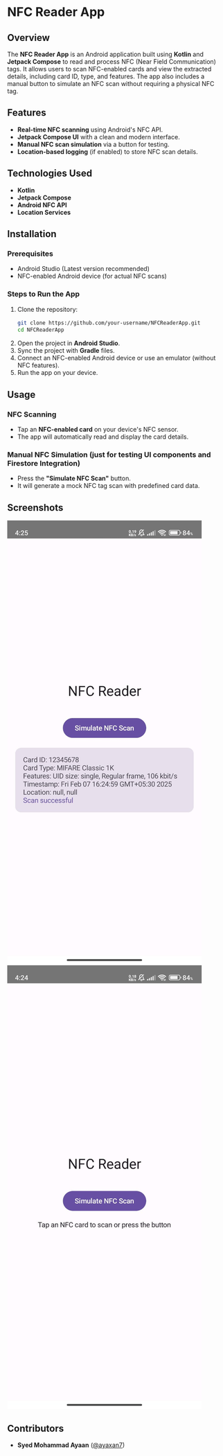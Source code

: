 # NFC Reader App

## Overview
The **NFC Reader App** is an Android application built using **Kotlin** and **Jetpack Compose** to read and process NFC (Near Field Communication) tags. It allows users to scan NFC-enabled cards and view the extracted details, including card ID, type, and features. The app also includes a manual button to simulate an NFC scan without requiring a physical NFC tag.

## Features
- **Real-time NFC scanning** using Android's NFC API.
- **Jetpack Compose UI** with a clean and modern interface.
- **Manual NFC scan simulation** via a button for testing.
- **Location-based logging** (if enabled) to store NFC scan details.

## Technologies Used
- **Kotlin**
- **Jetpack Compose**
- **Android NFC API**
- **Location Services**

## Installation
### Prerequisites
- Android Studio (Latest version recommended)
- NFC-enabled Android device (for actual NFC scans)

### Steps to Run the App
1. Clone the repository:
   ```bash
   git clone https://github.com/your-username/NFCReaderApp.git
   cd NFCReaderApp
   ```
2. Open the project in **Android Studio**.
3. Sync the project with **Gradle** files.
4. Connect an NFC-enabled Android device or use an emulator (without NFC features).
5. Run the app on your device.

## Usage
### NFC Scanning
- Tap an **NFC-enabled card** on your device's NFC sensor.
- The app will automatically read and display the card details.

### Manual NFC Simulation (just for testing UI components and Firestore Integration)
- Press the **"Simulate NFC Scan"** button.
- It will generate a mock NFC tag scan with predefined card data.

## Screenshots
![Scan Success](screenshots/NFC_SCAN_SUCCESS.jpg)
![Pre Scan](screenshots/PRE_NFC_SCAN.jpg)

## Contributors
- **Syed Mohammad Ayaan** ([@ayaxan7](https://github.com/ayaxan7))


